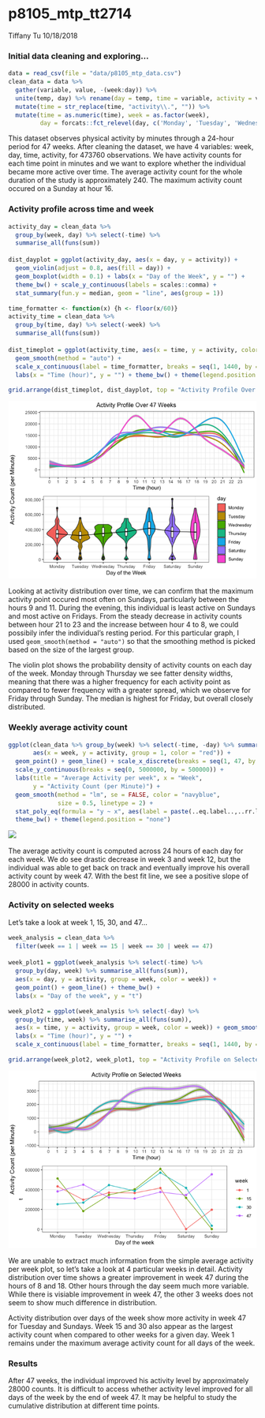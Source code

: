 p8105\_mtp\_tt2714
================
Tiffany Tu
10/18/2018

### Initial data cleaning and exploring…

``` r
data = read_csv(file = "data/p8105_mtp_data.csv") 
clean_data = data %>% 
  gather(variable, value, -(week:day)) %>% 
  unite(temp, day) %>% rename(day = temp, time = variable, activity = value) %>% 
  mutate(time = str_replace(time, "activity\\.", "")) %>% 
  mutate(time = as.numeric(time), week = as.factor(week), 
         day = forcats::fct_relevel(day, c('Monday', 'Tuesday', 'Wednesday', 'Thursday', 'Friday', 'Saturday', 'Sunday'))) 
```

This dataset observes physical activity by minutes through a 24-hour
period for 47 weeks. After cleaning the dataset, we have 4 variables:
week, day, time, activity, for 473760 observations. We have activity
counts for each time point in minutes and we want to explore whether the
individual became more active over time. The average activity count for
the whole duration of the study is approximately 240. The maximum
activity count occured on a Sunday at hour 16.

### Activity profile across time and week

``` r
activity_day = clean_data %>% 
  group_by(week, day) %>% select(-time) %>% 
  summarise_all(funs(sum)) 

dist_dayplot = ggplot(activity_day, aes(x = day, y = activity)) + 
  geom_violin(adjust = 0.8, aes(fill = day)) + 
  geom_boxplot(width = 0.1) + labs(x = "Day of the Week", y = "") + 
  theme_bw() + scale_y_continuous(labels = scales::comma) + 
  stat_summary(fun.y = median, geom = "line", aes(group = 1))
```

``` r
time_formatter <- function(x) {h <- floor(x/60)}
activity_time = clean_data %>% 
  group_by(time, day) %>% select(-week) %>%
  summarise_all(funs(sum)) 

dist_timeplot = ggplot(activity_time, aes(x = time, y = activity, color = day)) + 
  geom_smooth(method = "auto") + 
  scale_x_continuous(label = time_formatter, breaks = seq(1, 1440, by = 64)) + 
  labs(x = "Time (hour)", y = "") + theme_bw() + theme(legend.position = "none")
```

``` r
grid.arrange(dist_timeplot, dist_dayplot, top = "Activity Profile Over 47 Weeks", left = "Activity Count (per Minute)")
```

![](p8105_mtp_tt2714_files/figure-gfm/unnamed-chunk-2-1.png)<!-- -->

Looking at activity distribution over time, we can confirm that the
maximum activity point occured most often on Sundays, particularly
between the hours 9 and 11. During the evening, this individual is least
active on Sundays and most active on Fridays. From the steady decrease
in activity counts between hour 21 to 23 and the increase between hour 4
to 8, we could possibily infer the individual’s resting period. For this
particular graph, I used `geom_smooth(method = "auto")` so that the
smoothing method is picked based on the size of the largest group.

The violin plot shows the probability density of activity counts on each
day of the week. Monday through Thursday we see fatter density widths,
meaning that there was a higher frequency for each activity point as
compared to fewer frequency with a greater spread, which we observe for
Friday through Sunday. The median is highest for Friday, but overall
closely
distributed.

### Weekly average activity count

``` r
ggplot(clean_data %>% group_by(week) %>% select(-time, -day) %>% summarise_all(funs(sum)),
       aes(x = week, y = activity, group = 1, color = "red")) + 
  geom_point() + geom_line() + scale_x_discrete(breaks = seq(1, 47, by = 4)) +
  scale_y_continuous(breaks = seq(0, 5000000, by = 500000)) + 
  labs(title = "Average Activity per week", x = "Week", 
       y = "Activity Count (per Minute)") + 
  geom_smooth(method = "lm", se = FALSE, color = "navyblue", 
              size = 0.5, linetype = 2) + 
  stat_poly_eq(formula = "y ~ x", aes(label = paste(..eq.label..,..rr.label.., sep = "~~~")), parse = TRUE, size = 3, color = "navyblue") +
  theme_bw() + theme(legend.position = "none")
```

![](p8105_mtp_tt2714_files/figure-gfm/average%20activity%20per%20week%20\(1-47\)-1.png)<!-- -->

The average activity count is computed across 24 hours of each day for
each week. We do see drastic decrease in week 3 and week 12, but the
individual was able to get back on track and eventually improve his
overall activity count by week 47. With the best fit line, we see a
positive slope of 28000 in activity counts.

### Activity on selected weeks

Let’s take a look at week 1, 15, 30, and 47…

``` r
week_analysis = clean_data %>% 
  filter(week == 1 | week == 15 | week == 30 | week == 47) 

week_plot1 = ggplot(week_analysis %>% select(-time) %>% 
  group_by(day, week) %>% summarise_all(funs(sum)), 
  aes(x = day, y = activity, group = week, color = week)) + 
  geom_point() + geom_line() + theme_bw() + 
  labs(x = "Day of the week", y = "t") 
```

``` r
week_plot2 = ggplot(week_analysis %>% select(-day) %>% 
  group_by(time, week) %>% summarise_all(funs(sum)), 
  aes(x = time, y = activity, group = week, color = week)) + geom_smooth(method = "auto") + theme_bw() +
  labs(x = "Time (hour)", y = "") + 
  scale_x_continuous(label = time_formatter, breaks = seq(1, 1440, by = 64)) + theme(legend.position = "none")
```

``` r
grid.arrange(week_plot2, week_plot1, top = "Activity Profile on Selected Weeks", left = "Activity Count (per Minute)")
```

![](p8105_mtp_tt2714_files/figure-gfm/unnamed-chunk-3-1.png)<!-- -->

We are unable to extract much information from the simple average
activity per week plot, so let’s take a look at 4 particular weeks in
detail. Activity distribution over time shows a greater improvement in
week 47 during the hours of 8 and 18. Other hours through the day seem
much more variable. While there is visiable improvement in week 47, the
other 3 weeks does not seem to show much difference in distribution.

Activity distribution over days of the week show more activity in week
47 for Tuesday and Sundays. Week 15 and 30 also appear as the largest
activity count when compared to other weeks for a given day. Week 1
remains under the maximum average activity count for all days of the
week.

### Results

After 47 weeks, the individual improved his activity level by
approximately 28000 counts. It is difficult to access whether activity
level improved for all days of the week by the end of week 47. It may be
helpful to study the cumulative distribution at different time points.
